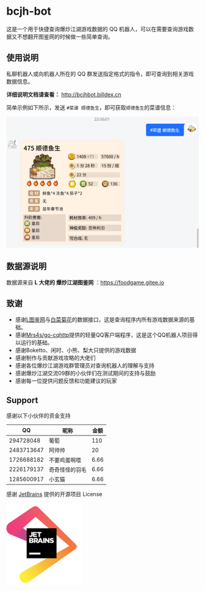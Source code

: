 # bcjh-bot

这是一个用于快捷查询爆炒江湖游戏数据的 QQ 机器人，可以在需要查询游戏数据又不想翻开图鉴网的时候做一些简单查询。

## 使用说明

私聊机器人或向机器人所在的 QQ 群发送指定格式的指令，即可查询到相关游戏数据信息。

**详细说明文档请查看：** http://bcjhbot.billdex.cn

简单示例如下所示，发送 `#菜谱 顺德鱼生`，即可获取`顺德鱼生`的菜谱信息：

![#菜谱 顺德鱼生](doc/media/菜谱顺德鱼生.png ":size=450")



## 数据源说明

数据源来自 **L 大佬的 爆炒江湖图鉴网** ：https://foodgame.gitee.io

## 致谢

- 感谢[L图鉴网](https://foodgame.gitee.io)与[白菜菊花](https://bcjh.xyz)的数据接口，这是查询程序内所有游戏数据来源的基础。
- 感谢[Mrs4s/go-cqhttp](https://github.com/Mrs4s/go-cqhttp)提供的轻量QQ客户端程序，这是这个QQ机器人项目得以运行的基础。
- 感谢Boketto、闲时、小熊、梨大只提供的游戏数据
- 感谢制作与贡献游戏攻略的大佬们
- 感谢各位爆炒江湖游戏群管理员对查询机器人的理解与支持
- 感谢爆炒江湖交流09群的小伙伴们在测试期间的支持与鼓励
- 感谢每一位提供问题反馈和功能建议的玩家

## Support

感谢以下小伙伴的资金支持

| QQ         | 昵称      | 金额 |
| ---------- |---------| ---- |
| 294728048  | 葡萄      | 110  |
| 2483713647 | 阿帅帅     | 20   |
| 1726688182 | 不要鸡蛋啊喂  | 6.66 |
| 2226179137 | 奇奇怪怪的羽毛 | 6.66 |
| 1285600917 | 小玄猫     | 6.66 |

感谢 [JetBrains](https://jb.gg/OpenSource.) 提供的开源项目 License

<img alt="" src= "doc/media/jetbrains.png" width="200">
